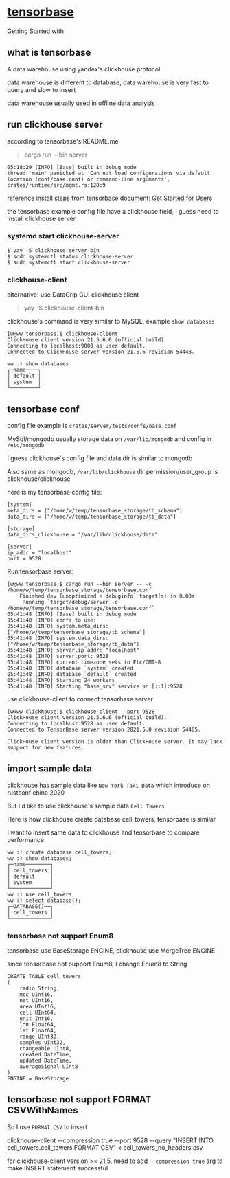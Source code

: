 # [tensorbase](/2021/06/tensorbase.md)

Getting Started with

## what is tensorbase

A data warehouse using yandex's clickhouse protocol

data warehouse is different to database, data warehouse is very fast to query and slow to insert

data warehouse usually used in offline data analysis

## run clickhouse server

according to tensorbase's README.me

> cargo run --bin server

```
05:18:29 [INFO] [Base] built in debug mode
thread 'main' panicked at 'Can not load configurations via default location (conf/base.conf) or command-line arguments', crates/runtime/src/mgmt.rs:128:9
```

reference install steps from  tensorbase document: [Get Started for Users](https://github.com/tensorbase/tensorbase/blob/main/docs/get_started_users.md)

the tensorbase example config file have a clickhouse field, I guess need to install clickhouse server

### systemd start clickhouse-server

```
$ yay -S clickhouse-server-bin
$ sodo systemctl status clickhouse-server
$ sudo systemctl start clickhouse-server
```

### clickhouse-client

alternative: use DataGrip GUI clickhouse client

> yay -S clickhouse-client-bin

clickhouse's command is very similar to MySQL, example `show databases`

```
[w@ww tensorbase]$ clickhouse-client 
ClickHouse client version 21.5.6.6 (official build).
Connecting to localhost:9000 as user default.
Connected to ClickHouse server version 21.5.6 revision 54448.

ww :) show databases
┌─name────┐
│ default │
│ system  │
└─────────┘
```

## tensorbase conf

config file example is `crates/server/tests/confs/base.conf`

MySql/mongodb usually storage data on `/var/lib/mongodb` and config in `/etc/mongodb`

I guess clickhouse's config file and data dir is similar to mongodb

Also same as mongodb, `/var/lib/clickhouse` dir permission/user_group is clickhouse/clickhouse

here is my tensorbase config file:

```
[system]
meta_dirs = ["/home/w/temp/tensorbase_storage/tb_schema"]
data_dirs = ["/home/w/temp/tensorbase_storage/tb_data"]

[storage]
data_dirs_clickhouse = "/var/lib/clickhouse/data"

[server]
ip_addr = "localhost"
port = 9528
```

Run tensorbase server:

```
[w@ww tensorbase]$ cargo run --bin server -- -c /home/w/temp/tensorbase_storage/tensorbase.conf
    Finished dev [unoptimized + debuginfo] target(s) in 0.08s
     Running `target/debug/server -c /home/w/temp/tensorbase_storage/tensorbase.conf`
05:41:48 [INFO] [Base] built in debug mode
05:41:48 [INFO] confs to use:
05:41:48 [INFO] system.meta_dirs: ["/home/w/temp/tensorbase_storage/tb_schema"]
05:41:48 [INFO] system.data_dirs: ["/home/w/temp/tensorbase_storage/tb_data"]
05:41:48 [INFO] server.ip_addr: "localhost"
05:41:48 [INFO] server.port: 9528
05:41:48 [INFO] current timezone sets to Etc/GMT-8
05:41:48 [INFO] database `system` created
05:41:48 [INFO] database `default` created
05:41:48 [INFO] Starting 24 workers
05:41:48 [INFO] Starting "base_srv" service on [::1]:9528
```

use clickhouse-client to connect tensorbase server

```
[w@ww clickhouse]$ clickhouse-client --port 9528
ClickHouse client version 21.5.6.6 (official build).
Connecting to localhost:9528 as user default.
Connected to TensorBase server version 2021.5.0 revision 54405.

ClickHouse client version is older than ClickHouse server. It may lack support for new features.
```

## import sample data

clickhouse has sample data like `New York Taxi Data` which introduce on rustconf china 2020

But I'd like to use clickhouse's sample data `Cell Towers`

Here is how clickhouse create database cell_towers, tensorbase is similar

I want to insert same data to clickhouse and tensorbase to compare performance

```
ww :) create database cell_towers;
ww :) show databases;
┌─name────────┐
│ cell_towers │
│ default     │
│ system      │
└─────────────┘
ww :) use cell_towers
ww :) select database();
┌─DATABASE()──┐
│ cell_towers │
└─────────────┘
```

### tensorbase not support Enum8

tensorbase use BaseStorage ENGINE, clickhouse use MergeTree ENGINE

since tensorbase not pupport Enum8, I change Enum8 to String 

```
CREATE TABLE cell_towers
(
    radio String,
    mcc UInt16,
    net UInt16,
    area UInt16,
    cell UInt64,
    unit Int16,
    lon Float64,
    lat Float64,
    range UInt32,
    samples UInt32,
    changeable UInt8,
    created DateTime,
    updated DateTime,
    averageSignal UInt8
)
ENGINE = BaseStorage
```

## tensorbase not support FORMAT CSVWithNames

So I use `FORMAT CSV` to insert

clickhouse-client --compression true --port 9528 --query "INSERT INTO cell_towers.cell_towers FORMAT CSV" < cell_towers_no_headers.csv

for clickhouse-client version >= 21.5, need to add `--compression true` arg to make INSERT statement successful
